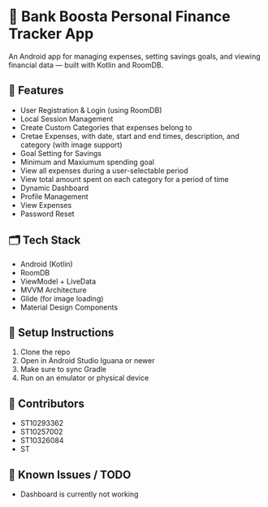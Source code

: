 # 💸 Bank Boosta Personal Finance Tracker App

An Android app for managing expenses, setting savings goals, and viewing financial data — built with Kotlin and RoomDB.

## 📱 Features

- User Registration & Login (using RoomDB)
- Local Session Management
- Create Custom Categories that expenses belong to
- Cretae Expenses, with date, start and end times, description, and category (with image support)
- Goal Setting for Savings
- Minimum and Maxiumum spending goal
- View all expenses during a user-selectable period
- View total amount spent on each category for a period of time
- Dynamic Dashboard
- Profile Management
- View Expenses
- Password Reset 

## 🗂 Tech Stack

- Android (Kotlin)
- RoomDB
- ViewModel + LiveData
- MVVM Architecture
- Glide (for image loading)
- Material Design Components

## 🔧 Setup Instructions

1. Clone the repo  
2. Open in Android Studio Iguana or newer  
3. Make sure to sync Gradle  
4. Run on an emulator or physical device

## 👥 Contributors

- ST10293362  
- ST10257002  
- ST10326084  
- ST

## 🚧 Known Issues / TODO

- Dashboard is currently not working

